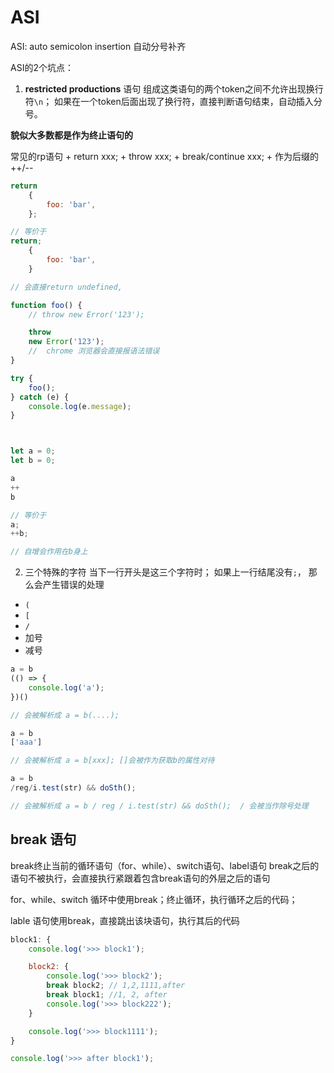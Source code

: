 # ASI

ASI: auto semicolon insertion  自动分号补齐

ASI的2个坑点：

1. **restricted productions** 语句
组成这类语句的两个token之间不允许出现换行符`\n`；
如果在一个token后面出现了换行符，直接判断语句结束，自动插入分号。

**貌似大多数都是作为终止语句的**

常见的rp语句
    + return xxx;
    + throw xxx;
    + break/continue xxx;
    + 作为后缀的 ++/--

```js
return 
    {
        foo: 'bar',
    };

// 等价于 
return;
    {
        foo: 'bar',
    }

// 会直接return undefined,

function foo() {
    // throw new Error('123');

    throw
    new Error('123');
    //  chrome 浏览器会直接报语法错误
}

try {
    foo();
} catch (e) {
    console.log(e.message);
}



let a = 0;
let b = 0;

a
++
b

// 等价于
a;
++b;

// 自增会作用在b身上
```

2. 三个特殊的字符
当下一行开头是这三个字符时；
如果上一行结尾没有`;`， 那么会产生错误的处理

+ `(`
+ `[`
+ `/`
+ 加号
+ 减号

```js
a = b
(() => {
    console.log('a');
})()

// 会被解析成 a = b(....);
```

```js
a = b
['aaa']

// 会被解析成 a = b[xxx]; []会被作为获取b的属性对待
```

```js
a = b
/reg/i.test(str) && doSth();

// 会被解析成 a = b / reg / i.test(str) && doSth();  / 会被当作除号处理
```

## break 语句

break终止当前的循环语句（for、while）、switch语句、label语句
break之后的语句不被执行，会直接执行紧跟着包含break语句的外层之后的语句

for、while、switch 循环中使用break；终止循环，执行循环之后的代码；

lable 语句使用break，直接跳出该块语句，执行其后的代码

```js
block1: {
    console.log('>>> block1');

    block2: {
        console.log('>>> block2');
        break block2; // 1,2,1111,after
        break block1; //1, 2, after
        console.log('>>> block222');
    }

    console.log('>>> block1111');
}

console.log('>>> after block1');

```
